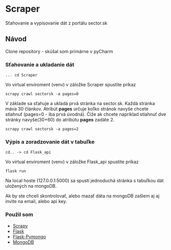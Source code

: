 # Scraper
Sťahovanie a vypisovanie dát z portálu sector.sk

## Návod
Clone repository - skúšal som primárne v pyCharm

### Sťahovanie a ukladanie dát 
```
... cd Scraper
```
Vo virtual enviroment (venv) v záložke Scraper spustite príkaz
```
scrapy crawl sectorsk -a pages=0
```
V základe sa sťahuje a ukladá prvá stránka na sector.sk. Každá stránka máva 30 článkov.
Atribút **pages** určuje koľko stránok navyše chcete stiahnuť (pages=0 - iba prvá úvodná).
Čiže ak chcete napríklad stiahnuť dve stránky navyše(30+60) do atribútu **pages** zadáte 2.
```
scrapy crawl sectorsk -a pages=2
```


### Výpis a zoradzovanie dát v tabuľke 
```
cd.. -> cd Flask_api
```
Vo virtual enviroment (venv) v záložke Flask_api spustite príkaz
```
flask run
```
Na local hoste (127.0.0.1:5000) sa spustí jednoduchá stránka s tabuľkou dát uložených na mongoDB.

Ak by ste chceli skontrolovať, alebo mazať dáta na mongoDB zašlem aj aj invite na email, alebo api key.


### Použil som
* [Scrapy](https://scrapy.org/)
* [Flask](https://flask.palletsprojects.com/en/1.1.x/)
* [Flask-Pymongo](https://flask-pymongo.readthedocs.io/en/latest/)
* [MongoDB](https://www.mongodb.com/)
